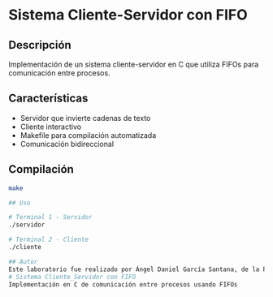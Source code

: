 # Sistema Cliente-Servidor con FIFO

## Descripción
Implementación de un sistema cliente-servidor en C que utiliza FIFOs para comunicación entre procesos.

## Características
- Servidor que invierte cadenas de texto
- Cliente interactivo
- Makefile para compilación automatizada
- Comunicación bidireccional

## Compilación
```bash
make

## Uso

# Terminal 1 - Servidor
./servidor

# Terminal 2 - Cliente
./cliente

## Autor
Este laboratorio fue realizado por Ángel Daniel García Santana, de la Pontificia Universidad Javeriana
# Sistema Cliente_Servidor con FIFO
Implementación en C de comunicación entre procesos usando FIFOs
